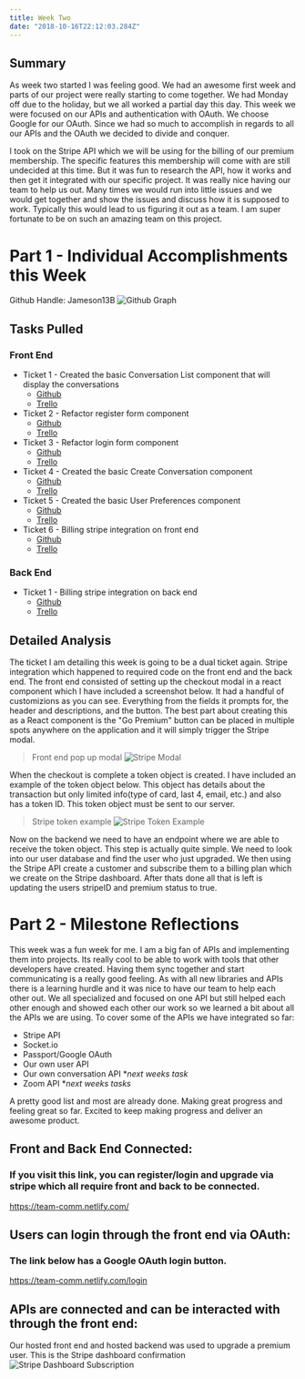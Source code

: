 ```yaml
---
title: Week Two
date: "2018-10-16T22:12:03.284Z"
---
```


## Summary
As week two started I was feeling good. We had an awesome first week and parts of our project were really starting to come together. We had Monday off due to the holiday, but we all worked a partial day this day. This week we were focused on our APIs and authentication with OAuth. We choose Google for our OAuth. Since we had so much to accomplish in regards to all our APIs and the OAuth we decided to divide and conquer.

I took on the Stripe API which we will be using for the billing of our premium membership. The specific features this membership will come with are still undecided at this time. But it was fun to research the API, how it works and then get it integrated with our specific project. It was really nice having our team to help us out. Many times we would run into little issues and we would get together and show the issues and discuss how it is supposed to work. Typically this would lead to us figuring it out as a team. I am super fortunate to be on such an amazing team on this project.

# Part 1 - Individual Accomplishments this Week
Github Handle: Jameson13B
![Github Graph](./graph.png)

## Tasks Pulled

### Front End
* Ticket 1 - Created the basic Conversation List component that will display the conversations
  * [Github](https://github.com/Lambda-School-Labs/Labs8-TeamComms/pull/18)
  * [Trello](https://trello.com/c/21pJT4a3)
* Ticket 2 - Refactor register form component
  * [Github](https://github.com/Lambda-School-Labs/Labs8-TeamComms/pull/23)
  * [Trello](https://trello.com/c/pssnhnb9)
* Ticket 3 - Refactor login form component
  * [Github](https://github.com/Lambda-School-Labs/Labs8-TeamComms/pull/24)
  * [Trello](https://trello.com/c/DAY8B5Wh)
* Ticket 4 - Created the basic Create Conversation component
  * [Github](https://github.com/Lambda-School-Labs/Labs8-TeamComms/pull/42)
  * [Trello](https://trello.com/c/q9UvcKNl)
* Ticket 5 - Created the basic User Preferences component
  * [Github](https://github.com/Lambda-School-Labs/Labs8-TeamComms/pull/44)
  * [Trello](https://trello.com/c/UK7naWzP)
* Ticket 6 - Billing stripe integration on front end
  * [Github](https://github.com/Lambda-School-Labs/Labs8-TeamComms/pull/30)
  * [Trello](https://trello.com/c/5EBUfGV9)

### Back End
* Ticket 1 - Billing stripe integration on back end
  * [Github](https://github.com/Lambda-School-Labs/Labs8-TeamComms/pull/39)
  * [Trello](https://trello.com/c/KCy3WV26)

## Detailed Analysis
The ticket I am detailing this week is going to be a dual ticket again. Stripe integration which happened to required code on the front end and the back end. The front end consisted of setting up the checkout modal in a react component which I have included a screenshot below. It had a handful of customizions as you can see. Everything from the fields it prompts for, the header and descriptions, and the button. The best part about creating this as a React component is the "Go Premium" button can be placed in multiple spots anywhere on the application and it will simply trigger the Stripe modal.

> Front end pop up modal
> ![Stripe Modal](./stripe_modal.png)

When the checkout is complete a token object is created. I have included an example of the token object below. This object has details about the transaction but only limited info(type of card, last 4, email, etc.) and also has a token ID. This token object must be sent to our server.

> Stripe token example
> ![Stripe Token Example](./stripe_token.png)

Now on the backend we need to have an endpoint where we are able to receive the token object. This step is actually quite simple. We need to look into our user database and find the user who just upgraded. We then using the Stripe API create a customer and subscribe them to a billing plan which we create on the Stripe dashboard. After thats done all that is left is updating the users stripeID and premium status to true.

# Part 2 - Milestone Reflections
This week was a fun week for me. I am a big fan of APIs and implementing them into projects. Its really cool to be able to work with tools that other developers have created. Having them sync together and start communicating is a really good feeling. As with all new libraries and APIs there is a learning hurdle and it was nice to have our team to help each other out. We all specialized and focused on one API but still helped each other enough and showed each other our work so we learned a bit about all the APIs we are using. To cover some of the APIs we have integrated so far:
- Stripe API
- Socket.io
- Passport/Google OAuth
- Our own user API
- Our own conversation API **next weeks task*
- Zoom API **next weeks tasks*

A pretty good list and most are already done. Making great progress and feeling great so far. Excited to keep making progress and deliver an awesome product.

## Front and Back End Connected:
### If you visit this link, you can register/login and upgrade via stripe which all require front and back to be connected.
https://team-comm.netlify.com/

## Users can login through the front end via OAuth:
### The link below has a Google OAuth login button.
https://team-comm.netlify.com/login

## APIs are connected and can be interacted with through the front end:
Our hosted front end and hosted backend was used to upgrade a premium user. This is the Stripe dashboard confirmation
![Stripe Dashboard Subscription](./dashboard_subscription.png)
